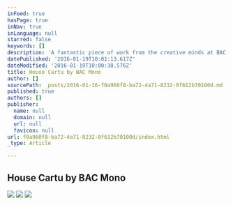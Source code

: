 ```yaml
---
inFeed: true
hasPage: true
inNav: true
inLanguage: null
starred: false
keywords: []
description: 'A fantastic piece of work from the creative minds at BAC Mono.  The perfect blend of visible carbon, striking paint detail and the innovative use of matt panelling.  A design that you can look at for hours and hours!'
datePublished: '2016-01-19T10:01:13.617Z'
dateModified: '2016-01-19T10:00:38.576Z'
title: House Cartu by BAC Mono
author: []
sourcePath: _posts/2016-01-16-f0a960f8-ba72-4a71-8232-0f612b70100d.md
published: true
authors: []
publisher:
  name: null
  domain: null
  url: null
  favicon: null
url: f0a960f8-ba72-4a71-8232-0f612b70100d/index.html
_type: Article

---
```

## House Cartu by BAC Mono
![](https://the-grid-user-content.s3-us-west-2.amazonaws.com/98208488-3230-4819-9abc-fd4cb550e395.jpg)
![](https://the-grid-user-content.s3-us-west-2.amazonaws.com/cc85eca8-3ff2-4c80-8cf6-05536bfc81f0.jpg)
![](https://the-grid-user-content.s3-us-west-2.amazonaws.com/76367e8d-8395-4aaf-8c49-ea59f6e808f8.jpg)